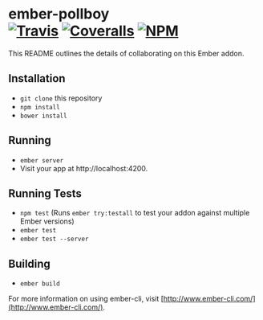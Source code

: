 [ci-img]: https://img.shields.io/travis/ciena-blueplanet/ember-pollboy.svg "Travis CI Build Status"
[ci-url]: https://travis-ci.org/ciena-blueplanet/ember-pollboy
[cov-img]: https://img.shields.io/coveralls/ciena-blueplanet/ember-pollboy.svg "Coveralls Code Coverage"
[cov-url]: https://coveralls.io/github/ciena-blueplanet/ember-pollboy
[npm-img]: https://img.shields.io/npm/v/ember-pollboy.svg "NPM Version"
[npm-url]: https://www.npmjs.com/package/ember-pollboy

# ember-pollboy <br /> [![Travis][ci-img]][ci-url] [![Coveralls][cov-img]][cov-url] [![NPM][npm-img]][npm-url]


This README outlines the details of collaborating on this Ember addon.

## Installation

* `git clone` this repository
* `npm install`
* `bower install`

## Running

* `ember server`
* Visit your app at http://localhost:4200.

## Running Tests

* `npm test` (Runs `ember try:testall` to test your addon against multiple Ember versions)
* `ember test`
* `ember test --server`

## Building

* `ember build`

For more information on using ember-cli, visit [http://www.ember-cli.com/](http://www.ember-cli.com/).
